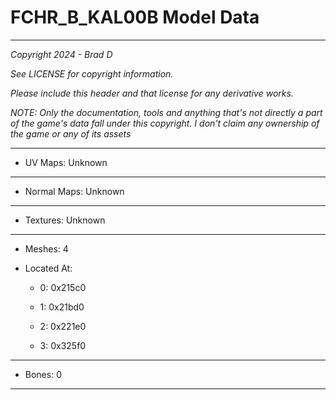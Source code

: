 # FCHR_B_KAL00B Model Data

---

*Copyright 2024 - Brad D*

*See LICENSE for copyright information.*

*Please include this header and that license for any derivative works.*

*NOTE: Only the documentation, tools and anything that's not directly a part of the game's data fall under this copyright. I don't claim any ownership of the game or any of its assets*

---


* UV Maps: Unknown

---

* Normal Maps: Unknown

---

* Textures: Unknown

---

* Meshes: 4

* Located At:

  * 0: 0x215c0

  * 1: 0x21bd0

  * 2: 0x221e0

  * 3: 0x325f0

---

* Bones: 0

---

